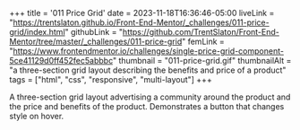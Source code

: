 +++
title = '011 Price Grid'
date = 2023-11-18T16:36:46-05:00
liveLink = "https://trentslaton.github.io/Front-End-Mentor/_challenges/011-price-grid/index.html"
githubLink = "https://github.com/TrentSlaton/Front-End-Mentor/tree/master/_challenges/011-price-grid"
femLink = "https://www.frontendmentor.io/challenges/single-price-grid-component-5ce41129d0ff452fec5abbbc"
thumbnail = "011-price-grid.gif"
thumbnailAlt = "a three-section grid layout describing the benefits and price of a product"
tags = ["html", "css", "responsive", "multi-layout"]
+++

A three-section grid layout advertising a community around the product and the price and benefits of the product. Demonstrates a button that changes style on hover.
